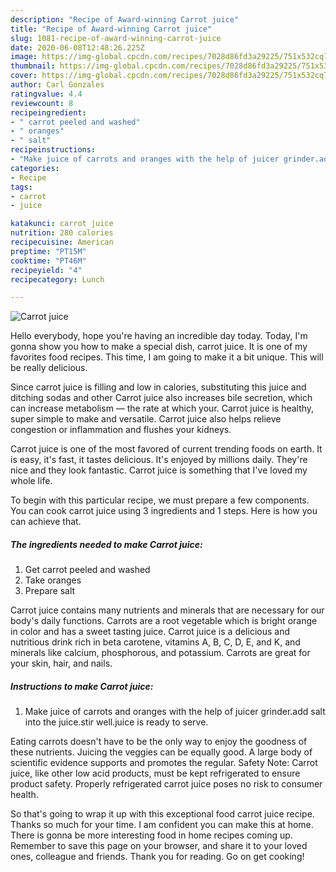 ```yaml
---
description: "Recipe of Award-winning Carrot juice"
title: "Recipe of Award-winning Carrot juice"
slug: 1081-recipe-of-award-winning-carrot-juice
date: 2020-06-08T12:48:26.225Z
image: https://img-global.cpcdn.com/recipes/7028d86fd3a29225/751x532cq70/carrot-juice-recipe-main-photo.jpg
thumbnail: https://img-global.cpcdn.com/recipes/7028d86fd3a29225/751x532cq70/carrot-juice-recipe-main-photo.jpg
cover: https://img-global.cpcdn.com/recipes/7028d86fd3a29225/751x532cq70/carrot-juice-recipe-main-photo.jpg
author: Carl Gonzales
ratingvalue: 4.4
reviewcount: 8
recipeingredient:
- " carrot peeled and washed"
- " oranges"
- " salt"
recipeinstructions:
- "Make juice of carrots and oranges with the help of juicer grinder.add salt into the juice.stir well.juice is ready to serve."
categories:
- Recipe
tags:
- carrot
- juice

katakunci: carrot juice 
nutrition: 280 calories
recipecuisine: American
preptime: "PT15M"
cooktime: "PT46M"
recipeyield: "4"
recipecategory: Lunch

---
```



![Carrot juice](https://img-global.cpcdn.com/recipes/7028d86fd3a29225/751x532cq70/carrot-juice-recipe-main-photo.jpg)

Hello everybody, hope you're having an incredible day today. Today, I'm gonna show you how to make a special dish, carrot juice. It is one of my favorites food recipes. This time, I am going to make it a bit unique. This will be really delicious.

Since carrot juice is filling and low in calories, substituting this juice and ditching sodas and other Carrot juice also increases bile secretion, which can increase metabolism — the rate at which your. Carrot juice is healthy, super simple to make and versatile. Carrot juice also helps relieve congestion or inflammation and flushes your kidneys.

Carrot juice is one of the most favored of current trending foods on earth. It is easy, it's fast, it tastes delicious. It's enjoyed by millions daily. They're nice and they look fantastic. Carrot juice is something that I've loved my whole life.


To begin with this particular recipe, we must prepare a few components. You can cook carrot juice using 3 ingredients and 1 steps. Here is how you can achieve that.

<!--inarticleads1-->

##### The ingredients needed to make Carrot juice:

1. Get  carrot peeled and washed
1. Take  oranges
1. Prepare  salt


Carrot juice contains many nutrients and minerals that are necessary for our body&#39;s daily functions. Carrots are a root vegetable which is bright orange in color and has a sweet tasting juice. Carrot juice is a delicious and nutritious drink rich in beta carotene, vitamins A, B, C, D, E, and K, and minerals like calcium, phosphorous, and potassium. Carrots are great for your skin, hair, and nails. 

<!--inarticleads2-->

##### Instructions to make Carrot juice:

1. Make juice of carrots and oranges with the help of juicer grinder.add salt into the juice.stir well.juice is ready to serve.


Eating carrots doesn&#39;t have to be the only way to enjoy the goodness of these nutrients. Juicing the veggies can be equally good. A large body of scientific evidence supports and promotes the regular. Safety Note: Carrot juice, like other low acid products, must be kept refrigerated to ensure product safety. Properly refrigerated carrot juice poses no risk to consumer health. 

So that's going to wrap it up with this exceptional food carrot juice recipe. Thanks so much for your time. I am confident you can make this at home. There is gonna be more interesting food in home recipes coming up. Remember to save this page on your browser, and share it to your loved ones, colleague and friends. Thank you for reading. Go on get cooking!
